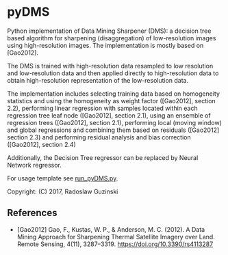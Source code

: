 # pyDMS
Python implementation of Data Mining Sharpener (DMS): a decision tree based algorithm for 
sharpening (disaggregation) of low-resolution images using high-resolution images. 
The implementation is mostly based on [Gao2012].

The DMS is trained with high-resolution data resampled to
    low resolution and low-resolution data and then applied 
    directly to high-resolution data to obtain high-resolution representation
    of the low-resolution data.
    
The implementation includes selecting training data based on homogeneity
    statistics and using the homogeneity as weight factor ([Gao2012], section 2.2),
    performing linear regression with samples located within each regression
    tree leaf node ([Gao2012], section 2.1), using an ensemble of regression trees 
    ([Gao2012], section 2.1), performing local (moving window) and global regressions and
    combining them based on residuals ([Gao2012] section 2.3) and performing residual 
    analysis and bias correction ([Gao2012], section 2.4)
    
Additionally, the Decision Tree regressor can be replaced by Neural Network regressor.

For usage template see [run_pyDMS.py](/run_pyDMS.py).

Copyright: (C) 2017, Radoslaw Guzinski

References
----------
* [Gao2012] Gao, F., Kustas, W. P., & Anderson, M. C. (2012). A Data 
       Mining Approach for Sharpening Thermal Satellite Imagery over Land. 
       Remote Sensing, 4(11), 3287–3319. https://doi.org/10.3390/rs4113287
